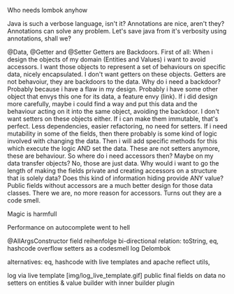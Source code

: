 Who needs lombok anyhow

Java is such a verbose language, isn't it?
Annotations are nice, aren't they? Annotations can solve any problem. 
Let's save java from it's verbosity using annotations, shall we?

@Data, @Getter and @Setter
Getters are Backdoors.
First of all: When i design the objects of my domain (Entities and Values) i want to avoid accessors.
I want those objects to represent a set of behaviours on specific data, nicely encapsulated. 
I don't want getters on these objects. 
Getters are not behavoiur, they are backdoors to the data. 
Why do i need a backdoor?
Probably because i have a flaw in my design. 
Probably i have some other object that envys this one for its data, a feature envy (link).
If i did design more carefully, maybe i could find a way and put this data and the behaviour acting on it into the same object, avoiding the backdoor.
I don't want setters on these objects either.
If i can make them immutable, that's perfect. Less dependencies, easier refactoring, no need for setters.
If i need mutability in some of the fields, then there probably is some kind of logic involved with changing the data. 
Then i will add specific methods for this which execute the logic AND set the data.
These are not setters anymore, these are behaviour.
So where do i need accessors then?
Maybe on my data transfer objects?
No, those are just data. 
Why would i want to go the length of making the fields private and creating accessors on a structure that is solely data?
Does this kind of information hiding provide ANY value?
Public fields without accessors are a much better design for those data classes.
There we are, no more reason for accessors.
Turns out they are a code smell.


Magic is harmfull

Performance on autocomplete went to hell

@AllArgsConstructor field reihenfolge
bi-directional relation: toString, eq, hashcode overflow
setters as a codesmell
log 
Delombok

alternatives:
eq, hashcode with live templates and apache reflect utils,

log via live template
[img/log_live_template.gif]
public final fields on data
no setters on entities & value
builder with inner builder plugin